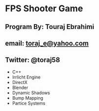 # FPS Shooter Game
## Program By: Touraj Ebrahimi
## email: toraj_e@yahoo.com
## Twitter: @toraj58

* C++
* Irrlicht Engine
* DirectX
* Blender
* Dynamic Shadows
* Bump Mapping
* Partice Systems